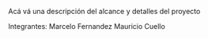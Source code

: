 Acá vá una descripción del alcance y detalles del proyecto

Integrantes:
Marcelo Fernandez
Mauricio Cuello